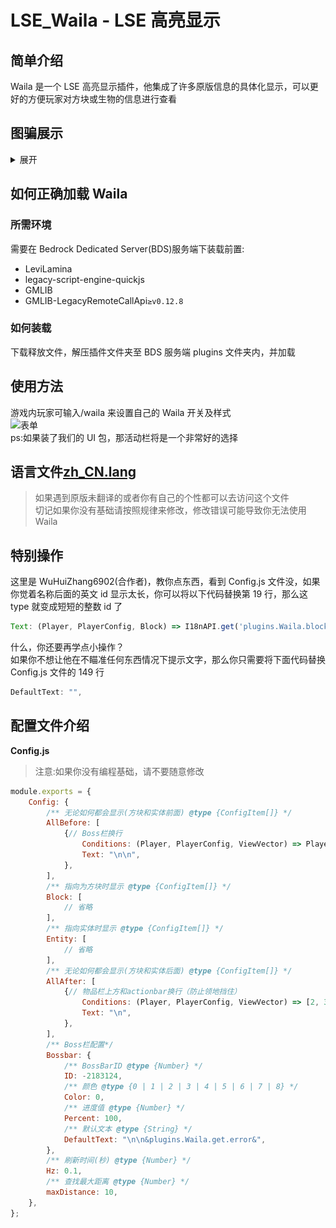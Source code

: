 # LSE_Waila - LSE 高亮显示

## 简单介绍

Waila 是一个 LSE 高亮显示插件，他集成了许多原版信息的具体化显示，可以更好的方便玩家对方块或生物的信息进行查看

## 图骗展示
<details>  
  <summary>展开</summary>  
  <img src="https://github.com/zimuya4153/LSE_Waila/blob/main/image/image_1.png?raw=true" alt="基础演示">
  <img src="https://github.com/zimuya4153/LSE_Waila/blob/main/image/image_2.png?raw=true" alt="破坏时长和采集演示">
  <img src="https://github.com/zimuya4153/LSE_Waila/blob/main/image/image_3.png?raw=true" alt="蛋糕状态">
  <img src="https://github.com/zimuya4153/LSE_Waila/blob/main/image/image_4.png?raw=true" alt="箱子容量">
  <img src="https://github.com/zimuya4153/LSE_Waila/blob/main/image/image_5.png?raw=true" alt="农作物状态">
  <img src="https://github.com/zimuya4153/LSE_Waila/blob/main/image/image_6.png?raw=true" alt="红石等级">
  <img src="https://github.com/zimuya4153/LSE_Waila/blob/main/image/image_7.png?raw=true" alt="开关状态">
  <img src="https://github.com/zimuya4153/LSE_Waila/blob/main/image/image_8.png?raw=true" alt="播放唱片">
  <img src="https://github.com/zimuya4153/LSE_Waila/blob/main/image/image_9.png?raw=true" alt="花盆种植">
  <img src="https://github.com/zimuya4153/LSE_Waila/blob/main/image/image_10.png?raw=true" alt="命令方块的命令">
  <img src="https://github.com/zimuya4153/LSE_Waila/blob/main/image/image_11.png?raw=true" alt="刷怪笼刷新生物">
  <img src="https://github.com/zimuya4153/LSE_Waila/blob/main/image/image_12.png?raw=true" alt="信标效果">
  <img src="https://github.com/zimuya4153/LSE_Waila/blob/main/image/image_13.png?raw=true" alt="盔甲架姿势">
  <img src="https://github.com/zimuya4153/LSE_Waila/blob/main/image/image_14.png?raw=true" alt="画的主题">
  <img src="https://github.com/zimuya4153/LSE_Waila/blob/main/image/image_15.png?raw=true" alt="史莱姆大小">
  <img src="https://github.com/zimuya4153/LSE_Waila/blob/main/image/image_16.png?raw=true" alt="下落方块的实际方块">
  <img src="https://github.com/zimuya4153/LSE_Waila/blob/main/image/image_17.png?raw=true" alt="TNT剩余爆炸时间">
  <img src="https://github.com/zimuya4153/LSE_Waila/blob/main/image/image_18.png?raw=true" alt="村民交易">
</details>

## 如何正确加载 Waila

### 所需环境

需要在 Bedrock Dedicated Server(BDS)服务端下装载前置:

-   LeviLamina
-   legacy-script-engine-quickjs
-   GMLIB
-   GMLIB-LegacyRemoteCallApi`≥v0.12.8`

### 如何装载

下载释放文件，解压插件文件夹至 BDS 服务端 plugins 文件夹内，并加载

## 使用方法

游戏内玩家可输入/waila 来设置自己的 Waila 开关及样式  
![表单](http://www.gwbbs.top/img/Wailaform.png)  
ps:如果装了我们的 UI 包，那活动栏将是一个非常好的选择

## 语言文件[zh_CN.lang](https://github.com/zimuya4153/LSE_Waila/blob/main/image/form.png?raw=true)

> 如果遇到原版未翻译的或者你有自己的个性都可以去访问这个文件  
> 切记如果你没有基础请按照规律来修改，修改错误可能导致你无法使用 Waila

## 特别操作

这里是 WuHuiZhang6902(合作者)，教你点东西，看到 Config.js 文件没，如果你觉着名称后面的英文 id 显示太长，你可以将以下代码替换第 19 行，那么这 type 就变成短短的整数 id 了

```javascript
Text: (Player, PlayerConfig, Block) => I18nAPI.get('plugins.Waila.block.name', [Block.getTranslateName(Player.langCode), Block.id.toString()], Player.langCode)
```

什么，你还要再学点小操作？  
如果你不想让他在不瞄准任何东西情况下提示文字，那么你只需要将下面代码替换 Config.js 文件的 149 行

```javascript
DefaultText: "",
```

## 配置文件介绍

**Config.js**

> 注意:如果你没有编程基础，请不要随意修改

```javascript
module.exports = {
    Config: {
        /** 无论如何都会显示(方块和实体前面) @type {ConfigItem[]} */
        AllBefore: [
            {// Boss栏换行
                Conditions: (Player, PlayerConfig, ViewVector) => PlayerConfig["Mode"] === 0,
                Text: "\n\n",
            },
        ],
        /** 指向为方块时显示 @type {ConfigItem[]} */
        Block: [
            // 省略
        ],
        /** 指向实体时显示 @type {ConfigItem[]} */
        Entity: [
            // 省略
        ],
        /** 无论如何都会显示(方块和实体后面) @type {ConfigItem[]} */
        AllAfter: [
            {// 物品栏上方和actionbar换行（防止领地挡住）
                Conditions: (Player, PlayerConfig, ViewVector) => [2, 3].includes(PlayerConfig["Mode"]),
                Text: "\n",
            },
        ],
        /** Boss栏配置*/
        Bossbar: {
            /** BossBarID @type {Number} */
            ID: -2183124,
            /** 颜色 @type {0 | 1 | 2 | 3 | 4 | 5 | 6 | 7 | 8} */
            Color: 0,
            /** 进度值 @type {Number} */
            Percent: 100,
            /** 默认文本 @type {String} */
            DefaultText: "\n\n&plugins.Waila.get.error&",
        },
        /** 刷新时间(秒) @type {Number} */
        Hz: 0.1,
        /** 查找最大距离 @type {Number} */
        maxDistance: 10,
    },
};
```